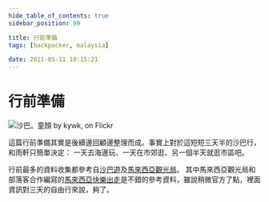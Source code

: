 ```yaml
---
hide_table_of_contents: true
sidebar_position: 99

title: 行前準備
tags: [backpacker, malaysia]

date: 2011-05-11 10:15:21
---
```


行前準備
=======

![沙巴。童顏 by kywk, on Flickr](http://farm8.staticflickr.com/7085/7324646988_4850642ae9_c.jpg)

這篇行前準備其實是後續邊回顧邊整理而成。事實上對於這短短三天半的沙巴行，和雨軒只簡單決定：
一天去海邊玩、一天在市郊逛、另一個半天就逛市區吧。

行前最多的資料收集都參考自[沙巴遊](http://sabahyou.com/)及[馬來西亞觀光局](http://goo.gl/i0bfB)。
其中馬來西亞觀光局和部落客合作編寫的[馬來西亞快樂出走](http://www.promotemalaysia.com.tw/event/book.pdf)是不錯的參考資料，雖說稍微官方了點，裡面資訊對三天的自由行來說，夠了。
